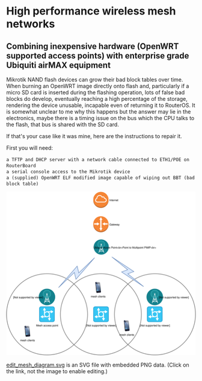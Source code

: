 # High performance wireless mesh networks
## Combining inexpensive hardware (OpenWRT supported access points) with enterprise grade Ubiquiti airMAX equipment

Mikrotik NAND flash devices can grow their bad block tables over time.
When burning an OpenWRT image directly onto flash and, particularly if a micro SD card is inserted during the flashing operation, lots of false bad blocks do develop, eventually reaching a high percentage of the storage, rendering the device unusable, incapable even of returning it to RouterOS. It is somewhat unclear to me why this happens but the answer may lie in the electronics, maybe there is a timing issue on the bus which the CPU talks to the flash, that bus is shared with the SD card.

If that's your case like it was mine, here are the instructions to repair it.

First you will need:
```
a TFTP and DHCP server with a network cable connected to ETH1/POE on RouterBoard
a serial console access to the Mikrotik device
a (supplied) OpenWRT ELF modified image capable of wiping out BBT (bad block table)
```

![Self-editing Diagram](https://github.com/AlverGant/mesh_2.0/blob/master/mesh_diagram.svg)

<a href="https://www.draw.io/?lightbox=1&highlight=0000ff&edit=_blank&layers=1&nav=1&title=Mesh%202.0#Uhttps%3A%2F%2Fraw.githubusercontent.com%2FAlverGant%2Fmesh_2.0%2Fmaster%2FMesh%25202.0" target="_blank">edit_mesh_diagram.svg</a> is an SVG file with embedded PNG data. (Click on the link, not the image to enable editing.)
